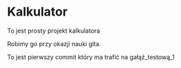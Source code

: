 # Kalkulator

To jest prosty projekt kalkulatora

Robimy go przy okazji nauki gita.

To jest pierwszy commit który ma trafić na gałąź_testową_1